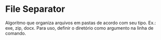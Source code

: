 # File Separator

Algoritmo que organiza arquivos em pastas de acordo com seu tipo. Ex.: exe, zip, docx.
Para uso, definir o diretório como argumento na linha de comando.
